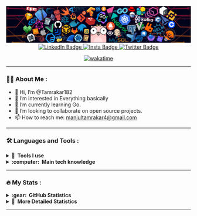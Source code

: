 <img src="header_1.png" />

<div id="badges" align="center">
  <a href="https://www.linkedin.com/in/manjul-tamrakar/">
    <img src="https://img.shields.io/badge/LinkedIn-blue?style=for-the-badge&logo=linkedin&logoColor=white" alt="LinkedIn Badge"/>
  </a>
  <a href="https://www.instagram.com/manjul.tamrakar/">
    <img src="https://img.shields.io/badge/Instagram-E4405F?style=for-the-badge&logo=instagram&logoColor=white" alt="Insta Badge"/>
  </a>

  <a href="https://twitter.com/tamrakar999">
    <img src="https://img.shields.io/badge/Twitter-1DA1F2?style=for-the-badge&logo=twitter&logoColor=white" alt="Twitter Badge"/>
  </a>

[![wakatime](https://wakatime.com/badge/user/f337b176-5837-4884-bc66-626771d2ae76.svg?style=for-the-badge)](https://wakatime.com/@f337b176-5837-4884-bc66-626771d2ae76)
  
</div>

---

### :man_technologist: About Me :

  - 👋 Hi, I’m @Tamrakar182
  - 👀 I’m interested in Everything basically
  - 🌱 I’m currently learning Go.
  - 💞️ I’m looking to collaborate on open source projects.
  - 📫 How to reach me: manjultamrakar4@gmail.com
  
---

### :hammer_and_wrench: Languages and Tools :

<details>
  <summary><b>🔨 &nbsp;Tools I use</b></summary>
  <br/>
      <img width="100%" src="https://skills-icons.vercel.app/api/icons?i=git,github,md,vscode,bash,godot,postman,discord,bitbucket,figma,bun,pnpm" />

</details>

<details>
  <summary><b>:computer: &nbsp;Main tech knowledge</b></summary>
  <br/>
  <img  width="100%" src="https://skills-icons.vercel.app/api/icons?i=python,c,cpp,html,css,js,express,mongodb,nodejs,react,tailwind,ts,nextjs,styledcomponents,materialui,astro,docker,electron,md,vite,daisyui,eslint,expo,framer,shadcnui,zustand" />
</details>

---

### :fire: My Stats :


<details>
  <summary><b>:gear: &nbsp;GitHub Statistics</b></summary>
  <br/>
    <p align="center">
        <img height="137px" src="https://github-readme-streak-stats.herokuapp.com/?user=tamrakar182&hide_border=true&theme=nightowl" />
    </p>
    <p align="center">
        <img height="137px" src="https://github-readme-stats.vercel.app/api?username=tamrakar182&hide_title=true&hide_border=true&show_icons=true&include_all_commits=true&count_private=true&line_height=21&theme=nightowl" /> <img height="137px" src="https://github-readme-stats.vercel.app/api/top-langs/?username=tamrakar182&hide=html&hide_title=true&hide_border=true&layout=compact&langs_count=8&theme=nightowl" />
    </p>
  <img src="https://github-readme-activity-graph.vercel.app/graph?username=Tamrakar182&theme=react-dark&bg_color=20232a&hide_border=true" width="100%"/>
	
![3d--contribution-chart](./profile-3d-contrib/profile-night-rainbow.svg)
</details>

<details>
	<summary><b>🔬 &nbsp;More Detailed Statistics</b></summary>
	<br/>
	
<!--START_SECTION:waka-->

```txt
From: 14 July 2023 - To: 14 September 2025

Total Time: 1,623 hrs 28 mins

TypeScript             1,218 hrs 37 mins>>>>>>>>>>>>>>>>>>>------   75.06 %
Kotlin                 103 hrs 16 mins >>-----------------------   06.36 %
JavaScript             71 hrs 46 mins  >------------------------   04.42 %
JSON                   49 hrs 23 mins  >------------------------   03.04 %
Other                  23 hrs 10 mins  -------------------------   01.43 %
```

<!--END_SECTION:waka-->



<img src="https://wakatime.com/share/@Tamrakar182/7341ea82-623e-423e-942d-8a88d678d96e.svg" />
<img src="https://wakatime.com/share/@Tamrakar182/9ec40be3-8b16-4293-93a6-a84b3d594d86.svg" width="1000vw" />
</details>

---
  
<!---
Tamrakar182/Tamrakar182 is a ✨ special ✨ repository because its `README.md` (this file) appears on your GitHub profile.
You can click the Preview link to take a look at your changes.
--->
